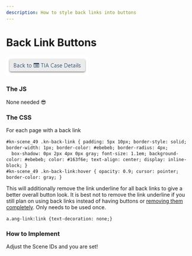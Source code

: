 ```yaml
---
description: How to style back links into buttons
---
```


# Back Link Buttons

![a Back Link Button styled like other Knack buttons](../../.gitbook/assets/image%20%28152%29.png)

### The JS

None needed 😎

### The CSS

For each page with a back link

```text
#kn-scene_49 .kn-back-link { padding: 5px 10px; border-style: solid; border-width: 1px; border-color: #ebebeb; border-radius: 4px; 
  box-shadow: 0px 2px 4px 0px gray; font-size: 1.1em; background-color: #ebebeb; color: #163f6e; text-align: center; display: inline-block; }
#kn-scene_49 .kn-back-link:hover { opacity: 0.9; cursor: pointer; border-color: gray; }
```

This will additionally remove the link underline for all back links to give a better overall button look. It is best not to remove the link underline if you still plan on using back links instead of having buttons or [removing them completely](https://atd-dts.gitbook.io/atd-knack-operations/knack-code/functionality/remove-back-link). Only needs to be used once.

```text
a.ang-link:link {text-decoration: none;}
```

### How to Implement

Adjust the Scene IDs and you are set!

